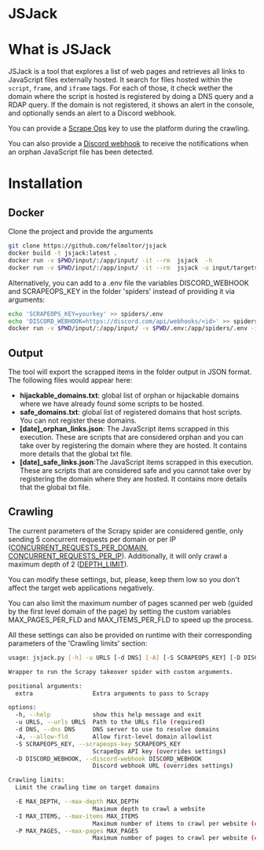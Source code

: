 JSJack
======

# What is JSJack
JSJack is a tool that explores a list of web pages and retrieves all links to JavaScript files externally hosted.
It search for files hosted within the `script`, `frame`, and `iframe` tags. For each of those, it check wether the domain where the script is hosted is registered by doing a DNS query and a RDAP query. If the domain is not registered, it shows an alert in the console, and optionally sends an alert to a Discord webhook.

You can provide a [Scrape Ops](https://scrapeops.io/) key to use the platform during the crawling.

You can also provide a [Discord webhook](https://support.discord.com/hc/en-us/articles/228383668-Intro-to-Webhooks) to receive the notifications when an orphan JavaScript file has been detected.

# Installation
## Docker
Clone the project and provide the arguments
```bash
git clone https://github.com/felmoltor/jsjack
docker build -t jsjack:latest .
docker run -v $PWD/input/:/app/input/ -it --rm  jsjack  -h
docker run -v $PWD/input/:/app/input/ -it --rm  jsjack -u input/targets.txt --discord-webhook 'https://discord.com/api/webhooks/<id> --scrapeops-key <key>
```

Alternatively, you can add to a .env file the variables DISCORD_WEBHOOK and SCRAPEOPS_KEY in the folder 'spiders' instead of providing it via arguments:
```bash
echo 'SCRAPEOPS_KEY=yourkey' >> spiders/.env
echo 'DISCORD_WEBHOOK=https://discord.com/api/webhooks/<id>' >> spiders/.env
docker run -v $PWD/input/:/app/input/ -v $PWD/.env:/app/spiders/.env -it --rm  jsjack -u input/targets.txt
```

## Output
The tool will export the scrapped items in the folder output in JSON format. The following files would appear here:
* **hijackable_domains.txt**: global list of orphan or hijackable domains where we have already found some scripts to be hosted.
* **safe_domains.txt**: global list of registered domains that host scripts. You can not register these domains.
* **[date]_orphan_links.json**: The JavaScript items scrapped in this execution. These are scripts that are considered orphan and you can take over by registering the domain where they are hosted. It contains more details that the global txt file.
* **[date]_safe_links.json**:The JavaScript items scrapped in this execution. These are scripts that are considered safe and you cannot take over by registering the domain where they are hosted. It contains more details that the global txt file.

## Crawling
The current parameters of the Scrapy spider are considered gentle, only sending 5 concurrent requests per domain or per IP ([CONCURRENT_REQUESTS_PER_DOMAIN](https://docs.scrapy.org/en/latest/topics/settings.html#concurrent-requests-per-domain), [CONCURRENT_REQUESTS_PER_IP](https://docs.scrapy.org/en/latest/topics/settings.html#std-setting-CONCURRENT_REQUESTS_PER_IP)). Additionally, it will only crawl a maximum depth of 2 ([DEPTH_LIMIT](https://docs.scrapy.org/en/latest/topics/settings.html#depth-limit)).

You can modify these settings, but, please, keep them low so you don't affect the target web applications negatively.

You can also limit the maximum number of pages scanned per web (guided by the first level domain of the page) by setting the custom variables MAX_PAGES_PER_FLD and MAX_ITEMS_PER_FLD to speed up the process. 

All these settings can also be provided on runtime with their corresponding parameters of the 'Crawling limits' section:

```bash
usage: jsjack.py [-h] -u URLS [-d DNS] [-A] [-S SCRAPEOPS_KEY] [-D DISCORD_WEBHOOK] [-E MAX_DEPTH] [-I MAX_ITEMS] [-P MAX_PAGES] ...

Wrapper to run the Scrapy takeover spider with custom arguments.

positional arguments:
  extra                 Extra arguments to pass to Scrapy

options:
  -h, --help            show this help message and exit
  -u URLS, --urls URLS  Path to the URLs file (required)
  -d DNS, --dns DNS     DNS server to use to resolve domains
  -A, --allow-fld       Allow first-level domain allowlist
  -S SCRAPEOPS_KEY, --scrapeops-key SCRAPEOPS_KEY
                        ScrapeOps API key (overrides settings)
  -D DISCORD_WEBHOOK, --discord-webhook DISCORD_WEBHOOK
                        Discord webhook URL (overrides settings)

Crawling limits:
  Limit the crawling time on target domains

  -E MAX_DEPTH, --max-depth MAX_DEPTH
                        Maximum depth to crawl a website
  -I MAX_ITEMS, --max-items MAX_ITEMS
                        Maximum number of items to crawl per website (counted by first level domain of the website)
  -P MAX_PAGES, --max-pages MAX_PAGES
                        Maximum number of pages to crawl per website (counted by first level domain of the website)
```